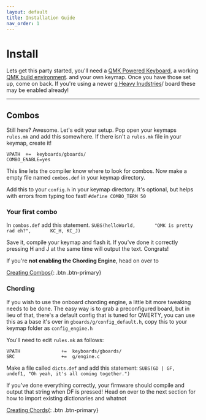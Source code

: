 ```yaml
---
layout: default
title: Installation Guide
nav_order: 1
---
```


# Install

Lets get this party started, you'll need a [QMK Powered Keyboard](https://qmk.fm/), a working [QMK build environment](https://beta.docs.qmk.fm/newbs/newbs_getting_started). and your own keymap. Once you have those set up, come on back. If you're using a newer [g Heavy Inudstries](https://www.gboards.ca)/ board these may be enabled already!

---

## **Combos**


Still here? Awesome. Let's edit your setup. Pop open your keymaps ```rules.mk``` and add this somewhere. If there isn't a ```rules.mk``` file in your keymap, create it!

```
VPATH  +=  keyboards/gboards/
COMBO_ENABLE=yes
```

This line lets the compiler know where to look for combos. Now make a empty file named ```combos.def``` in your keymap directory. 

Add this to your ```config.h``` in your keymap directory. It's optional, but helps with errors from typing too fast! ```#define COMBO_TERM 50```

### Your first combo
In ```combos.def``` add this statement.
```SUBS(helloWorld,       "QMK is pretty rad eh?",       KC_H, KC_J)```

Save it, compile your keymap and flash it. If you've done it correctly pressing H and J
at the same time will output the text. Congrats!

If you're **not enabling the Chording Engine**, head on over to

[Creating Combos](/docs/combos){: .btn .btn-primary}

### Chording 

If you wish to use the onboard chording engine, a little bit more tweaking needs to be done. The easy way is to grab a preconfigured board, but in lieu of that, there's a default config that is tuned for QWERTY, you can use this as a base it's over in ```gboards/g/config_default.h```, copy this to your keymap folder as ```config_engine.h```

You'll need to edit ```rules.mk``` as follows: 

```
VPATH               +=  keyboards/gboards/ 
SRC                 +=  g/engine.c 
```

Make a file called ```dicts.def``` and add this statement:
```SUBS(GD | GF,     undef1, "Oh yeah, it's all coming together.")```

If you've done everything correctly, your firmware should compile and output that string when DF is pressed!
Head on over to the next section for how to import existing dictionaries and whatnot

[Creating Chords](/docs/chords){: .btn .btn-primary}


